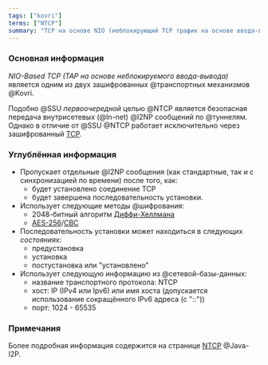 ```yaml
---
tags: ["kovri"]
terms: ["NTCP"]
summary: "TCP на основе NIO (неблокирующий TCP трафик на основе ввода-вывода): один из двух транспортных средств Kovri"
---
```


### Основная информация

*NIO-Based TCP (TAP на основе неблокируемого ввода-вывода)* является одним из двух зашифрованных @транспортных механизмов @Kovri.

Подобно @SSU *первоочередной* целью @NTCP является безопасная передача внутрисетевых (@In-net) @I2NP сообщений по @туннелям. Однако в отличие от @SSU @NTCP работает исключительно через зашифрованный [TCP](https://en.wikipedia.org/wiki/Transmission_Control_Protocol).

### Углублённая информация

 - Пропускает отдельные @I2NP сообщения (как стандартные, так и с синхронизацией по времени) после того, как:
   - будет установлено соединение TCP
   - будет завершена последовательность установки.
 - Использует следующие методы @шифрования:
   - 2048-битный алгоритм [Диффи-Хеллмана](https://en.wikipedia.org/wiki/Diffie-hellman)
   - [AES-256](https://en.wikipedia.org/wiki/Advanced_Encryption_Standard)/[CBC](https://en.wikipedia.org/wiki/Block_cipher_modes_of_operation)
 - Последовательность установки может находиться в следующих *состояниях*:
   - предустановка
   - установка
   - постустановка или "установлено"
 - Использует следующую информацию из @сетевой-базы-данных:
   - название транспортного протокола: NTCP
   - хост: IP (IPv4 или Ipv6) или имя хоста (допускается использование сокращённого IPv6 адреса (с "::"))
   - порт: 1024 - 65535

### Примечания

Более подробная информация содержится на странице [NTCP](https://geti2p.net/en/docs/transport/ntcp) @Java-I2P.

